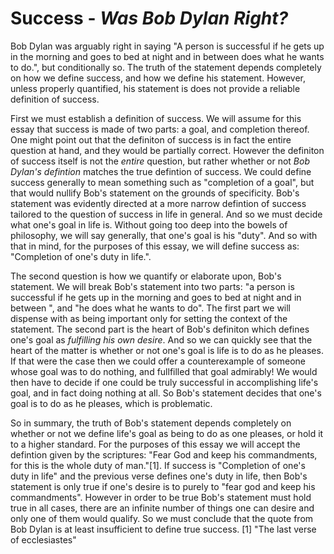 Success - *Was Bob Dylan Right?*
================================
Bob Dylan was arguably right in saying "A person is successful if he gets up in the morning and goes to
bed at night and in between does what he wants to do.", but conditionally so.
The truth of the statement depends completely on how we define success, and how we define his statement.
However, unless properly quantified, his statement is does not provide a reliable definition of success.

First we must establish a definition of success.
We will assume for this essay that success is made of two parts: a goal, and completion thereof.
One might point out that the definiton of success is in fact the entire question at hand, and they would be partially correct.
However the definiton of success itself is not the *entire* question, but rather whether or not *Bob Dylan\'s defintion* matches the true defintion of success.
We could define success generally to mean something such as "completion of a goal", but that would nullify Bob\'s statement on the grounds of specificity.
Bob\'s statement was evidently directed at a more narrow defintion of success tailored to the question of success in life in general.
And so we must decide what one\'s goal in life is.
Without going too deep into the bowels of philosophy, we will say generally, that one\'s goal is his "duty".
And so with that in mind, for the purposes of this essay, we will define success as: "Completion of one\'s duty in life.".

The second question is how we quantify or elaborate upon, Bob\'s statement.
We will break Bob\'s statement into two parts: "a person is successful if he gets up in the morning and goes to
bed at night and in between ", and "he does what he wants to do".
The first part we will dispense with as being important only for setting the context of the statement.
The second part is the heart of Bob\'s definiton which defines one\'s goal as *fulfilling his own desire*.
And so we can quickly see that the heart of the matter is whether or not one\'s goal is life is to do as he pleases.
If that were the case then we could offer a counterexample of someone whose goal was to do nothing, and fullfilled that goal admirably!
We would then have to decide if one could be truly successful in accomplishing life\'s goal, and in fact doing nothing at all.
So Bob\'s statement decides that one\'s goal is to do as he pleases, which is problematic.

So in summary, the truth of Bob\'s statement depends completely on whether or not we define life\'s goal as being to do as one pleases, or hold it to a higher standard.
For the purposes of this essay we will accept the defintion given by the scriptures: "Fear God and keep his commandments, for this is the whole duty of man."[1].
If success is "Completion of one\'s duty in life" and the previous verse defines one\'s duty in life, then Bob\'s statement is only true if one\'s desire is to purely to "fear god and keep his commandments".
However in order to be true Bob\'s statement must hold true in all cases, there are an infinite number of things one can desire and only one of them would qualify.
So we must conclude that the quote from Bob Dylan is at least insufficient to define true success.
[1] "The last verse of ecclesiastes"
